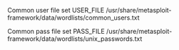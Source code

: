 Common user file
set USER_FILE /usr/share/metasploit-framework/data/wordlists/common_users.txt

Common pass file
set PASS_FILE /usr/share/metasploit-framework/data/wordlists/unix_passwords.txt



